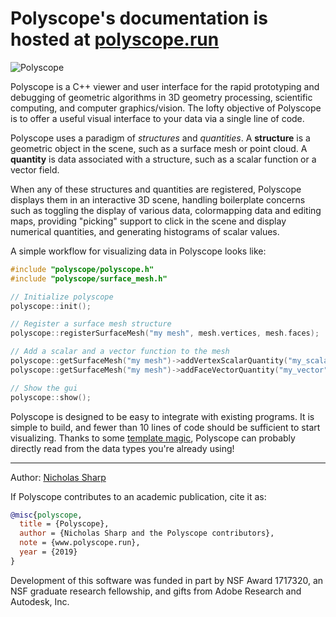 # Polyscope's documentation is hosted at [polyscope.run](http://polyscope.run)

![Polyscope](http://polyscope.run/media/teaser.svg)

Polyscope is a C++ viewer and user interface for the rapid prototyping and debugging of geometric algorithms in 3D geometry processing, scientific computing, and computer graphics/vision. The lofty objective of Polyscope is to offer a useful visual interface to your data via a single line of code.

Polyscope uses a paradigm of *structures* and *quantities*. A **structure** is a geometric object in the scene, such as a surface mesh or point cloud. A **quantity** is data associated with a structure, such as a scalar function or a vector field.

When any of these structures and quantities are registered, Polyscope displays them in an interactive 3D scene, handling boilerplate concerns such as toggling the display of various data, colormapping data and editing maps, providing "picking" support to click in the scene and display numerical quantities, and generating histograms of scalar values.

A simple workflow for visualizing data in Polyscope looks like:
``` C++
#include "polyscope/polyscope.h"
#include "polyscope/surface_mesh.h"

// Initialize polyscope
polyscope::init();

// Register a surface mesh structure
polyscope::registerSurfaceMesh("my mesh", mesh.vertices, mesh.faces);

// Add a scalar and a vector function to the mesh
polyscope::getSurfaceMesh("my mesh")->addVertexScalarQuantity("my_scalar", scalarQuantity);
polyscope::getSurfaceMesh("my mesh")->addFaceVectorQuantity("my_vector", vectorQuantity);

// Show the gui
polyscope::show();
```

Polyscope is designed to be easy to integrate with existing programs. It is simple to build, and fewer than 10 lines of code should be sufficient to start visualizing. Thanks to some [template magic](http://polyscope.run/data_adaptors/), Polyscope can probably directly read from the data types you're already using!

---
Author: [Nicholas Sharp](http://www.nmwsharp.com)

If Polyscope contributes to an academic publication, cite it as:
```bib
@misc{polyscope,
  title = {Polyscope},
  author = {Nicholas Sharp and the Polyscope contributors},
  note = {www.polyscope.run},
  year = {2019}
}
```

Development of this software was funded in part by NSF Award 1717320, an NSF graduate research fellowship, and gifts from Adobe Research and Autodesk, Inc.
